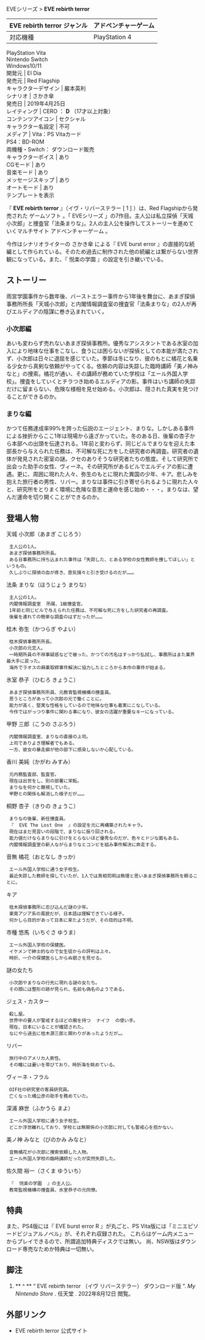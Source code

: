 EVEシリーズ  > **EVE rebirth terror**

EVE rebirth terror  ジャンル  |  アドベンチャーゲーム   
---|---  
対応機種  |  PlayStation 4    
PlayStation Vita  
Nintendo Switch  
Windows10/11  
開発元  |  El Dia   
発売元  |  Red Flagship   
キャラクターデザイン  |  巌本英利   
シナリオ  |  さかき傘   
発売日  |  2019年4月25日   
レイティング  |  CERO  ：  **D** （17才以上対象）   
コンテンツアイコン  |  セクシャル   
キャラクター名設定  |  不可   
メディア  |  Vita：PS Vitaカード   
PS4：BD-ROM  
両機種・Switch：  ダウンロード販売  
キャラクターボイス  |  あり   
CGモード  |  あり   
音楽モード  |  あり   
メッセージスキップ  |  あり   
オートモード  |  あり   
テンプレートを表示  
  
『 **EVE rebirth terror** 』（イヴ・リバーステラー  [  1  ]  ）は、Red Flagshipから発売された  ゲームソフト
。「  EVEシリーズ  」の7作目。主人公は私立探偵「天城小次郎」と捜査官「法条まりな」。2人の主人公を操作してストーリーを進めていくマルチサイト
アドベンチャーゲーム  。

今作はシナリオライターの  さかき傘  による『  EVE burst error
』の直接的な続編として作られている。そのため過去に制作された他の続編とは繋がらない世界観になっている。また、『  悦楽の学園  』の設定を引き継いでいる。

##  ストーリー



雨宮学園事件から数年後、バーストエラー事件から1年後を舞台に、あまぎ探偵事務所所長「天城小次郎」と内閣情報調査室の捜査官「法条まりな」の2人が再びエルディアの陰謀に巻き込まれていく。

###  小次郎編



あいも変わらず売れないあまぎ探偵事務所。優秀なアシスタントである氷室の加入により地味な仕事をこなし、食うには困らないが探偵としての本能が満たされず、小次郎は日々に退屈を感じていた。季節は冬になり、彼のもとに橘花と名乗る少女から真剣な依頼がやってくる。依頼の内容は失踪した臨時講師「美ノ神みなと」の捜索。橘花が通い、その講師が務めていた学校は「エール外国人学校」。捜査をしていくとチラつき始めるエルディアの影。事件はいち講師の失踪だけに留まらない、危険な様相を見せ始める。小次郎は、隠された真実を見つけることができるのか。

###  まりな編



かつて任務達成率99%を誇った伝説のエージェント、まりな。しかしある事件による挫折からここ1年は現場から遠ざかっていた。冬のある日、後輩の杏子から本部への出頭を伝達される。1年前と変わらず、同じビルでまりなを迎えた本部長から与えられた任務は、不可解な死に方をした研究者の再調査。研究者の遺体が発見された密室の謎。クセのありそうな研究者たちの態度。そして研究所で出会った助手の女性、ヴィーネ。その研究所があるビルでエルディアの影に遭遇。更に、周囲に現れた人々、弥生のもとに現れた異国の少年、キア。悲しみを抱えた旅行者の男性、リバー。まりなは事件に引き寄せられるように現れた人々と、研究所をとりまく環境に危険な意思と運命を感じ始め・・・。まりなは、望んだ運命を切り開くことができるのか。

##  登場人物



天城 小次郎（あまぎ こじろう）

     主人公の1人。 
     あまぎ探偵事務所所長。 
     ある日事務所に持ち込まれた事件は「失踪した、とある学校の女性教師を捜してほしい」というもの。 
     久しぶりに探偵の血が疼き、意気揚々と引き受けるのだが……。 
法条 まりな（ほうじょう まりな）

     主人公の1人。 
     内閣情報調査室  所属、1級捜査官。 
     1年前と同じビルで与えられた任務は、不可解な死に方をした研究者の再調査。 
     後輩を連れての簡単な調査のはずだったが……。 
桂木 弥生（かつらぎ やよい）

     桂木探偵事務所所長。 
     小次郎の元恋人。 
     一時期所員の不祥事疑惑などで被った、かつての汚名はすっかり払拭し、事務所はまた業界最大手に戻った。 
     海外でラオスの麻薬取締事件解決に協力したところから本作の事件が始まる。 
氷室 恭子（ひむろ きょうこ）

     あまぎ探偵事務所所員、元教育監視機構の捜査員。 
     思うところがあって小次郎の元で働くことに。 
     能力が高く、堅実な性格をしているので地味な仕事も着実にこなしている。 
     今作ではがっつり事件に関わる事になり、彼女の活躍が重要なキーになっている。 
甲野 三郎（こうの さぶろう）

     内閣情報調査室、まりなの直接の上司。 
     上司でありよき理解者でもある。 
     一方、彼女の暴走癖が他の部下に感染しないか心配している。 
香川 美純（かがわ みすみ）

     元内務監査部、監査官。 
     現在は出世をし、別の部署に栄転。 
     まりなを何かと敵視していた。 
     甲野との関係も解消した様子だが……。 
桐野 杏子（きりの きょうこ）

     まりなの後輩、新任捜査員。 
     『  EVE The Lost One  』の設定を元に再構築されたキャラ。 
     現在はまだ見習いの段階で、まりなに振り回される。 
     能力値だけならまりなに引けをとらないほど優秀なのだが、色々とドジな面もある。 
     内閣情報調査室の新人ながらまりなとコンビを組み事件解決に奔走する。 
音無 橘花（おとなし きっか）

     エール外国人学校に通う女子校生。 
     最近失踪した教師を探していたが、1人では真相究明は無理と思いあまぎ探偵事務所を頼ることに。 
キア

     桂木探偵事務所に忍び込んだ謎の少年。 
     東南アジア系の風貌だが、日本語は理解できている様子。 
     何かしら目的があって日本に来たようだが、その目的は不明。 
市種 悠馬（いちぐさ ゆうま）

     エール外国人学校の保健医。 
     イケメンで紳士的なので女生徒からの評判は上々。 
     時折、一介の保健医らしからぬ鋭さを見せる。 
謎の女たち

     小次郎やまりなの行先に現れる謎の女たち。 
     その顔には整形の跡が見られ、名前も偽名のようである。 
ジェス・カスター

     殺し屋。 
     世界中の要人が警戒するほどの腕を持つ  ナイフ  の使い手。 
     現在、日本にいることが確認された。 
     なにやら過去に桂木源三郎と関わりがあったようだが…。 
リバー

     旅行中のアメリカ人男性。 
     その瞳には憂いを帯びており、時折海を眺めている。 
ヴィーネ・フラル

     OIF社の研究室の客員研究員。 
     亡くなった橘公彦の助手を務めていた。 
深浦 麻世（ふかうら まよ）

     エール外国人学校に通う女子校生。 
     どこか浮世離れしており、学校とは無関係の小次郎に対しても警戒心を抱かない。 
美ノ神 みなと（びのかみ みなと）

     音無橘花が小次郎に捜索依頼した人物。 
     エール外国人学校の臨時講師だったが突然失踪した。 
佐久間 裕一（さくま ゆういち）

     『  悦楽の学園  』の主人公。 
     教育監視機構の捜査員、氷室恭子の元同僚。 

##  特典



また、PS4版には『  EVE burst error R  』が丸ごと、PS Vita版には「ミニエピソードビジュアルノベル」が、それぞれ収録された。
これらはゲーム内メニューからプレイできるので、所謂追加特典ディスクでは無い。 尚、NSW版はダウンロード専売なためか特典は一切無い。

##  脚注



  1. ** ^  ** “  EVE rebirth terror （イヴ リバーステラー） ダウンロード版  ”. _My Nintendo Store_ .  任天堂  .  2022年8月12日  閲覧。 

##  外部リンク



  * EVE rebirth terror 公式サイト 

